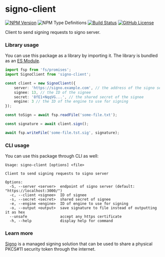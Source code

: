 # signo-client

[![NPM Version](https://img.shields.io/npm/v/signo-client)](https://www.npmjs.com/package/signo-client)
![NPM Type Definitions](https://img.shields.io/npm/types/signo-client)
[![Build Status](https://ci.systest.eu/api/badges/gergof/signo-client/status.svg)](https://ci.systest.eu/gergof/signo-client)
[![GitHub License](https://img.shields.io/github/license/gergof/signo-client)](https://github.com/gergof/signo-client/blob/master/LICENSE)

Client to send signing requests to signo server.

### Library usage

You can use this package as a library by importing it. The library is bundled as an [ES Module](https://developer.mozilla.org/en-US/docs/Web/JavaScript/Guide/Modules).

```ts
import fsp from 'fs/promises';
import SignoClient from 'signo-client';

const client = new SignoClient({
	server: 'https://signo.example.com', // the address of the signo server
	signee: 13, // the ID of the signee
	secret: '8fE1+NqqVG...', // the shared secret of the signee
	engine: 3 // the ID of the engine to use for signing
});

const toSign = await fsp.readFile('some-file.txt');

const signature = await client.sign();

await fsp.writeFile('some-file.tst.sig', signature);
```

### CLI usage

You can use this package through CLI as well:
```
Usage: signo-client [options] <file>

Client to send signing requests to signo server

Options:
  -S, --server <server>  endpoint of signo server (default: "https://localhost:3000/")
  -c, --client <signee>  ID of signee
  -s, --secret <secret>  shared secret of signee
  -e, --engine <engine>  ID of engine to use for signing
  -o, --output <output>  save signature to file instead of outputting it as hex
  --unsafe               accept any https certificate
  -h, --help             display help for command
```

### Learn more

[Signo](https://github.com/gergof/signo) is a managed signing solution that can be used to share a physical PKCS#11 security token through the internet.

